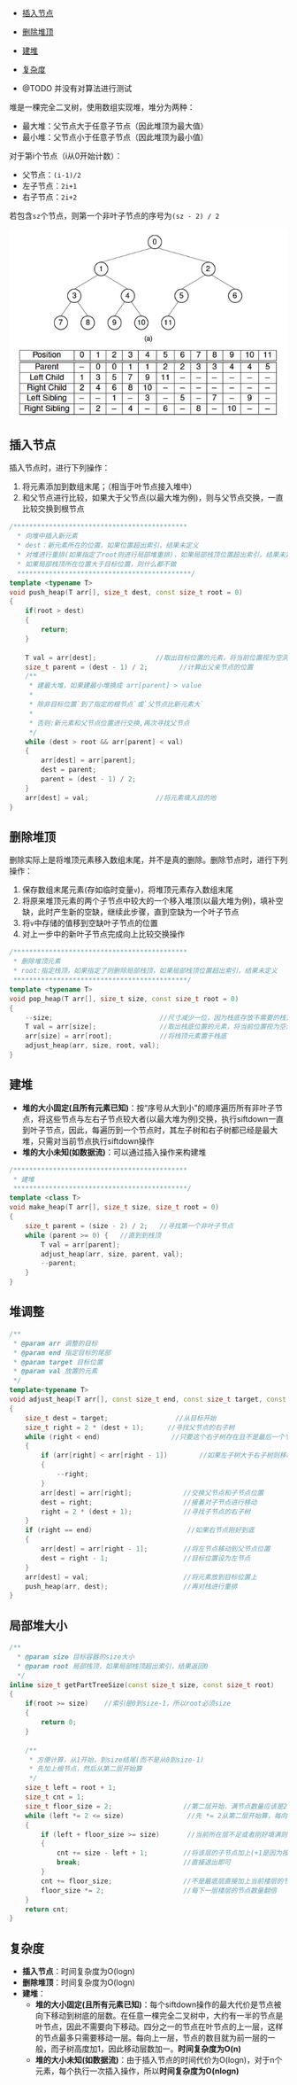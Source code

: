 - [插入节点](#插入节点)

- [删除堆顶](#删除堆顶)

- [建堆](#建堆)

- [复杂度](#复杂度)

- @TODO 并没有对算法进行测试

  

堆是一棵完全二叉树，使用数组实现堆，堆分为两种：

- 最大堆：父节点大于任意子节点（因此堆顶为最大值）
- 最小堆：父节点小于任意子节点（因此堆顶为最小值）

对于第i个节点（i从0开始计数）：

- 父节点：`(i-1)/2`
- 左子节点：`2i+1`
- 右子节点：`2i+2`

若包含`sz`个节点，则第一个非叶子节点的序号为`(sz - 2) / 2`

![](../pic/al-tree-2.png)

## 插入节点

插入节点时，进行下列操作：

1. 将元素添加到数组末尾；（相当于叶节点接入堆中）
2. 和父节点进行比较，如果大于父节点(以最大堆为例)，则与父节点交换，一直比较交换到根节点

```c++
/********************************************
  * 向堆中插入新元素
  * dest：新元素所在的位置，如果位置超出索引，结果未定义
  * 对堆进行重排(如果指定了root则进行局部堆重排)，如果局部栈顶位置超出索引，结果未定义
  * 如果局部栈顶所在位置大于目标位置，则什么都不做
  ********************************************/
template <typename T>
void push_heap(T arr[], size_t dest, const size_t root = 0)
{
	if(root > dest)
	{
        return;
	}
	
    T val = arr[dest];               //取出目标位置的元素，将当前位置视为空洞
    size_t parent = (dest - 1) / 2;        //计算出父亲节点的位置
	/**
	 * 建最大堆，如果建最小堆换成 arr[parent] > value
	 * 
	 * 除非目标位置`到了指定的根节点`或`父节点比新元素大`
	 * 
	 * 否则:新元素和父节点位置进行交换,再次寻找父节点
	 */
    while (dest > root && arr[parent] < val)
    {
        arr[dest] = arr[parent];
        dest = parent;
        parent = (dest - 1) / 2;
    }
    arr[dest] = val;                 //将元素填入目的地
}
```

## 删除堆顶

删除实际上是将堆顶元素移入数组末尾，并不是真的删除。删除节点时，进行下列操作：

1. 保存数组末尾元素(存如临时变量`v`)，将堆顶元素存入数组末尾
2. 将原来堆顶元素的两个子节点中较大的一个移入堆顶(以最大堆为例)，填补空缺，此时产生新的空缺，继续此步骤，直到空缺为一个叶子节点
3. 将`v`中存储的值移到空缺叶子节点的位置
4. 对上一步中的新叶子节点完成向上比较交换操作

```c++
/********************************************
 * 删除堆顶元素
 * root:指定栈顶，如果指定了则删除局部栈顶，如果局部栈顶位置超出索引，结果未定义
 ********************************************/
template <typename T>
void pop_heap(T arr[], size_t size, const size_t root = 0)
{
    --size;                           //尺寸减少一位，因为栈底存放不需要的栈顶元素
    T val = arr[size];                //取出栈底位置的元素，将当前位置视为空洞
    arr[size] = arr[root];            //将栈顶元素置于栈底
    adjust_heap(arr, size, root, val);
}
```

## 建堆

- **堆的大小固定(且所有元素已知)**：按“序号从大到小”的顺序遍历所有非叶子节点，将这些节点与左右子节点较大者(以最大堆为例)交换，执行siftdown一直到叶子节点，因此，每遍历到一个节点时，其左子树和右子树都已经是最大堆，只需对当前节点执行siftdown操作
- **堆的大小未知(如数据流)**：可以通过插入操作来构建堆

```c++
/********************************************
 * 建堆
 ********************************************/
template <class T>
void make_heap(T arr[], size_t size, size_t root = 0)
{
    size_t parent = (size - 2) / 2;   //寻找第一个非叶子节点
    while (parent >= 0) {   //直到到栈顶 
        T val = arr[parent];
        adjust_heap(arr, size, parent, val);
        --parent;
    }
}
```

## 堆调整

```c++
/**
 * @param arr 调整的目标
 * @param end 指定目标的尾部
 * @param target 目标位置
 * @param val 放置的元素
 */
template<typename T>
void adjust_heap(T arr[], const size_t end, const size_t target, const T& val)
{
    size_t dest = target;                 //从目标开始
    size_t right = 2 * (dest + 1);      //寻找父节点的右子树
    while (right < end)                  //只要这个右子树存在且不是最后一个节点
    {
        if (arr[right] < arr[right - 1])        //如果左子树大于右子树则移动左子树
        {
            --right;
        }
        arr[dest] = arr[right];             //交换父节点和子节点位置
        dest = right;                       //接着对子节点进行移动
        right = 2 * (dest + 1);             //寻找子节点的右子树
    }
    if (right == end)                        //如果右节点刚好到底
    {
        arr[dest] = arr[right - 1];         //将左节点移动到父节点位置
        dest = right - 1;                   //目标位置设为左节点
    }
    arr[dest] = val;                        //将元素放到目标位置上
    push_heap(arr, dest);                   //再对栈进行重排
}
```

## 局部堆大小

```c++
/**
  * @param size 目标容器的size大小
  * @param root 局部栈顶，如果局部栈顶超出索引，结果返回0
  */
inline size_t getPartTreeSize(const size_t size, const size_t root)
{
	if(root >= size)    //索引是0到size-1，所以root必须size
	{
        return 0;
	}
	
    /**
     * 方便计算，从1开始，到size结尾(而不是从0到size-1)
     * 先加上根节点，然后从第二层开始算
     */
    size_t left = root + 1;
    size_t cnt = 1;
    size_t floor_size = 2;                  //第二层开始，满节点数量应该是2个
    while (left *= 2 <= size)                //先 *= 2从第二层开始算，每向下一层位置翻倍(因为是按1开始size结束的)
    {
        if (left + floor_size >= size)       //当前所在层不足或者刚好填满则表示到了最底层
        {
            cnt += size - left + 1;         //将该层的子节点加上(+1是因为按1开始size结束的)
            break;                          //直接退出即可
        }
        cnt += floor_size;                  //不是最底层直接加上当前楼层的节点数量
        floor_size *= 2;                    //每下一层楼层的节点数量翻倍
    }
    return cnt;
}
```

## 复杂度

- **插入节点**：时间复杂度为O(logn)
- **删除堆顶**：时间复杂度为O(logn)
- **建堆**：
  - **堆的大小固定(且所有元素已知)**：每个siftdown操作的最大代价是节点被向下移动到树底的层数。在任意一棵完全二叉树中，大约有一半的节点是叶节点，因此不需要向下移动。四分之一的节点在叶节点的上一层，这样的节点最多只需要移动一层。每向上一层，节点的数目就为前一层的一般，而子树高度加1，因此移动层数加一。**时间复杂度为O(n)**
  - **堆的大小未知(如数据流)**：由于插入节点的时间代价为O(logn)，对于n个元素，每个执行一次插入操作，所以**时间复杂度为O(nlogn)**

